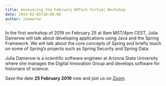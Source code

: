 ```yaml
---
title: Announcing the February DHTech Virtual Workshop
date: 2019-02-05T10:00:00
author: jdamerow
---
```


In the first workshop of 2019 on February 25 at 8am MST/4pm CEST, Julia Damerow will talk about developing applications using Java and the Spring Framework. We will talk about the core concepts of Spring and briefly touch on some of Spring’s projects such as Spring Security and Spring Data.

Julia Damerow is a scientific software engineer at Arizona State University where she manages the Digital Innovation Group and develops software for historians of science.

Save the date **25 February 2019** now and join us on [Zoom](https://zoom.us/j/755179791).
